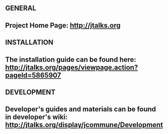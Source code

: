 GENERAL
---------------------------------------------------------
Project Home Page: http://jtalks.org
---------------------------------------------------------

INSTALLATION
---------------------------------------------------------
The installation guide can be found here:
 http://jtalks.org/pages/viewpage.action?pageId=5865907
---------------------------------------------------------

DEVELOPMENT
---------------------------------------------------------
Developer's guides and materials can be found in developer's wiki:
 http://jtalks.org/display/jcommune/Development
----------------------------------------------------------------